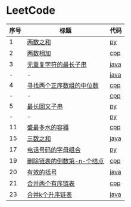 # LeetCode
|序号|标题|代码|
|-|-|-|
|1|[两数之和](./docs/1.两数之和.md)|[py](./codes/1.两数之和.py)|
|2|[两数相加](./docs/2.两数相加.md)|[cpp](./codes/2.两数相加.cpp)|
|3|[无重复字符的最长子串](./docs/3.无重复字符的最长子串.md)|[java](./codes/3.无重复字符的最长子串_1.java)|
|-|-|[java](./codes/3.无重复字符的最长子串_2.java)|
|4|[寻找两个正序数组的中位数](./docs/4.寻找两个正序数组的中位数.md)|[cpp](./codes/4.寻找两个正序数组的中位数_1.cpp)|
|-|-|[cpp](./codes/4.寻找两个正序数组的中位数_2.cpp)|
|5|[最长回文子串](./docs/5.最长回文子串.md)|[py](./codes/5.最长回文子串_1.py)|
|-|-|[py](./codes/5.最长回文子串_2.py)|
|11|[盛最多水的容器](./docs/11.盛最多水的容器.md)|[cpp](./codes/11.盛最多水的容器.cpp)|
|15|[三数之和](./docs/15.三数之和.md)|[java](./codes/15.三数之和.java)|
|17|[电话号码的字母组合](./docs/17.电话号码的字母组合.md)|[py](./codes/17.电话号码的字母组合.py)|
|19|[删除链表的倒数第-n-个结点](./docs/19.删除链表的倒数第-n-个结点.md)|[cpp](./codes/19.删除链表的倒数第-n-个结点.cpp)|
|20|[有效的括号](./docs/20.有效的括号.md)|[java](./codes/20.有效的括号.java)|
|21|[合并两个有序链表](./docs/21.合并两个有序链表.md)|[cpp](./codes/21.合并两个有序链表.cpp)|
|23|[合并k个升序链表](./docs/23.合并k个升序链表.md)|[java](./codes/23.合并k个升序链表.java)|
